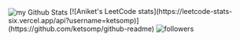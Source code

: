 <img align="center" src="https://github-readme-stats.vercel.app/api?username=ketsomp&include_all_commits=true&count_private=true&show_icons=true&line_height=20&title_color=2B5BBD&icon_color=1124BB&text_color=A1A1A1&bg_color=0,000000,130F40" alt="my Github Stats"/>
[![Aniket's LeetCode stats](https://leetcode-stats-six.vercel.app/api?username=ketsomp)](https://github.com/ketsomp/github-readme)
<img alt="followers" src="https://img.shields.io/github/followers/ketsomp?label=Followers&style=social">
